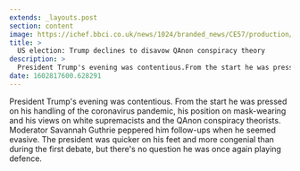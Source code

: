 ```yaml
--- 
extends: _layouts.post 
section: content 
image: https://ichef.bbci.co.uk/news/1024/branded_news/CE57/production/_114932825_befunky-collage11111-1.jpg 
title: > 
  US election: Trump declines to disavow QAnon conspiracy theory 
description: > 
  President Trump's evening was contentious.From the start he was pressed on his handling of the coronavirus pandemic, his position on mask-wearing and his views on white supremacists and the QAnon conspiracy theorists.Moderator Savannah Guthrie peppered him follow-ups when he seemed evasive.The president was quicker on his feet and more congenial than during the first debate, but there's no question he was once again playing defence. 
date: 1602817600.628291 
--- 
```

President Trump's evening was contentious. From the start he was pressed on his handling of the coronavirus pandemic, his position on mask-wearing and his views on white supremacists and the QAnon conspiracy theorists. Moderator Savannah Guthrie peppered him follow-ups when he seemed evasive. The president was quicker on his feet and more congenial than during the first debate, but there's no question he was once again playing defence.